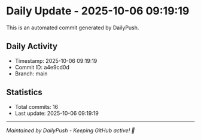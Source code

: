 # Daily Update - 2025-10-06 09:19:19

This is an automated commit generated by DailyPush.

## Daily Activity
- Timestamp: 2025-10-06 09:19:19
- Commit ID: a4e9cd0d
- Branch: main

## Statistics
- Total commits: 16
- Last update: 2025-10-06 09:19:19

---
*Maintained by DailyPush - Keeping GitHub active! 🚀*
